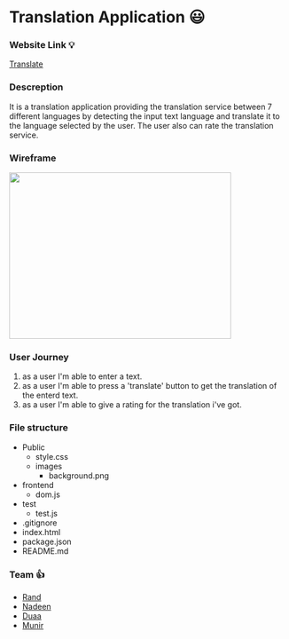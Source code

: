 
# Translation Application :smiley:

### Website Link :bulb:
[Translate](https://fack2.github.io/dictionaryApplication/)

### Descreption
It is a translation application providing the translation service between 7 different languages by detecting the input text language and translate it to the language selected by the user.
The user also can rate the translation service.

### Wireframe

<img src="https://user-images.githubusercontent.com/31932786/60591326-eabe9000-9da6-11e9-87b8-72a9d6f13640.jpg" width="400" height="300" >




### User Journey
1. as a user I'm able to enter a text. 
2. as a user I'm able to press a 'translate' button to get the translation of the enterd text. 
3. as a user I'm able to give a rating for the translation i've got.


### File structure
- Public
  - style.css
  - images
    - background.png
- frontend
  - dom.js
- test
  - test.js
- .gitignore
- index.html
- package.json
- README.md


### Team :+1:
* [Rand](https://github.com/RandInaim)
* [Nadeen](https://github.com/Nadeen123)
* [Duaa](https://github.com/DuaaH)
* [Munir](https://github.com/Muniralsharif)

